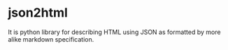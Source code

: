 # json2html
It is python library for describing HTML using JSON as formatted by more alike markdown specification. 

